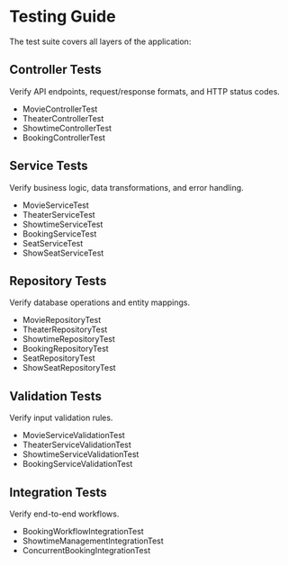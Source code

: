 # Testing Guide
The test suite covers all layers of the application:

## Controller Tests
Verify API endpoints, request/response formats, and HTTP status codes.
- MovieControllerTest
- TheaterControllerTest
- ShowtimeControllerTest
- BookingControllerTest

## Service Tests
Verify business logic, data transformations, and error handling.
- MovieServiceTest
- TheaterServiceTest
- ShowtimeServiceTest
- BookingServiceTest
- SeatServiceTest
- ShowSeatServiceTest

## Repository Tests
Verify database operations and entity mappings.
- MovieRepositoryTest
- TheaterRepositoryTest
- ShowtimeRepositoryTest
- BookingRepositoryTest
- SeatRepositoryTest
- ShowSeatRepositoryTest

## Validation Tests
Verify input validation rules.
- MovieServiceValidationTest
- TheaterServiceValidationTest
- ShowtimeServiceValidationTest
- BookingServiceValidationTest

## Integration Tests
Verify end-to-end workflows.
- BookingWorkflowIntegrationTest
- ShowtimeManagementIntegrationTest
- ConcurrentBookingIntegrationTest

